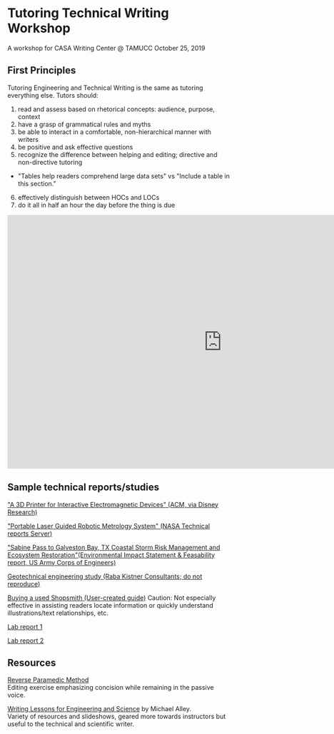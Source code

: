 # Tutoring Technical Writing Workshop  
A workshop for CASA Writing Center @ TAMUCC
October 25, 2019

## First Principles
Tutoring Engineering and Technical Writing is the same as tutoring everything else. Tutors should:
1. read and assess based on rhetorical concepts: audience, purpose, context
2. have a grasp of grammatical rules and myths
3. be able to interact in a comfortable, non-hierarchical manner with writers
4. be positive and ask effective questions
5. recognize the difference between helping and editing; directive and non-directive tutoring
  - "Tables help readers comprehend large data sets" vs "Include a table in this section."
6. effectively distinguish between HOCs and LOCs
7. do it all in half an hour the day before the thing is due


<iframe src="https://docs.google.com/presentation/d/e/2PACX-1vQfuAIR3yyl0sVd0jp9lUnu6I8DhVsJuYxnttm_GPQW2Uqt0hrn3flszOJXhiEEmNrBLWRmfgnS7eOE/embed?start=false&loop=false&delayms=3000" frameborder="0" width="960" height="569" allowfullscreen="true" mozallowfullscreen="true" webkitallowfullscreen="true"></iframe>


## Sample technical reports/studies

["A 3D Printer for Interactive Electromagnetic Devices"  (ACM, via Disney Research)](https://s3-us-west-1.amazonaws.com/disneyresearch/wp-content/uploads/20161011233026/A-3D-Printer-for-Interactive-Electromagnetic-Devices-Paper.pdf)

["Portable Laser Guided Robotic Metrology System" (NASA Technical reports Server)](https://ntrs.nasa.gov/archive/nasa/casi.ntrs.nasa.gov/20190032027.pdf)

["Sabine Pass to Galveston Bay, TX Coastal Storm Risk Management and Ecosystem Restoration"(Environmental Impact Statement & Feasability report, US Army Corps of Engineers)](https://drive.google.com/open?id=1z5Akqx2BL0eC8_OlqhcR4CRyK3_vgJU2)

[Geotechnical engineering study (Raba Kistner Consultants; do not reproduce)]()

[Buying a used Shopsmith (User-created guide)](files/engr/shopsmith-guide.pdf) Caution: Not especially effective in assisting readers locate information or quickly understand illustrations/text relationships, etc.

[Lab report 1](files/engr/lab-report-example1.pdf)

[Lab report 2](files/engr/lab-report-example2.pdf)

## Resources

[Reverse Paramedic Method](https://owl.purdue.edu/owl/general_writing/academic_writing/reverse_paramedic_method.html)  
Editing exercise emphasizing concision while remaining in the passive voice.

[Writing Lessons for Engineering and Science](https://www.craftofscientificwriting.com/) by Michael Alley.   
Variety of resources and slideshows, geared more towards instructors but useful to the technical and scientific writer.
